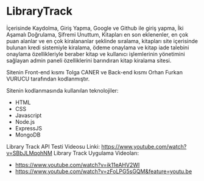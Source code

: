 # LibraryTrack

İçerisinde Kaydolma, Giriş Yapma, Google ve Github ile giriş yapma, İki Aşamalı Doğrulama, Şifremi Unuttum, Kitapları en son eklenenler, en çok puan alanlar ve en çok kiralananlar şeklinde sıralama,
kitapları site içerisinde bulunan kredi sistemiyle kiralama, ödeme onaylama ve kitap iade talebini onaylama özellikleriyle beraber kitap ve kullanıcı işlemlerinin yönetimini sağlayan admin paneli özelliklerini barındıran
kitap kiralama sitesi.

Sitenin Front-end kısmı Tolga CANER ve Back-end kısmı Orhan Furkan VURUCU tarafından kodlanmıştır.

Sitenin kodlanmasında kullanılan teknolojiler:
- HTML
- CSS
- Javascript
- Node.js
- ExpressJS
- MongoDB

Library Track API Testi Videosu Linki: https://www.youtube.com/watch?v=SBbJLMqohNM
Library Track Uygulama Videoları:
- https://www.youtube.com/watch?v=ik11eAHV2WI
- https://www.youtube.com/watch?v=zFoLPG5sGQM&feature=youtu.be


